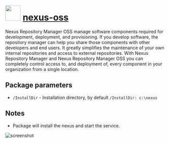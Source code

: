 ﻿# <img src="https://cdn.rawgit.com/majkinetor/chocolatey/master/nexus-oss/icon.png" width="48" height="48"/> [nexus-oss](https://chocolatey.org/packages/nexus-oss)

Nexus Repository Manager OSS manage software components required for development, deployment, and provisioning. If you develop software, the repository manager can help you share those components with other developers and end users. It greatly simplifies the maintenance of your own internal repositories and access to external repositories. With Nexus Repository Manager and Nexus Repository Manager OSS you can completely control access to, and deployment of, every component in your organization from a single location.

## Package parameters

* `/InstallDir` - Installation directory, by default `/InstallDir: c:\nexus`

## Notes

- Package will install the nexus and start the service. 

![screenshot](https://cdn.rawgit.com/majkinetor/chocolatey/master/nexus-oss/screenshot.png)

